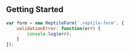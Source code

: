 ## Getting Started

```js
var form = new ReptileForm('.reptile-form', {
	validationError: function(err) {
		console.log(err);
	}
});
```